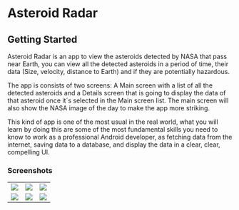 # Asteroid Radar

## Getting Started

Asteroid Radar is an app to view the asteroids detected by NASA that pass near Earth, you can view all the detected asteroids in a period of time, their data (Size, velocity, distance to Earth) and if they are potentially hazardous.

The app is consists of two screens: A Main screen with a list of all the detected asteroids and a Details screen that is going to display the data of that asteroid once it´s selected in the Main screen list. The main screen will also show the NASA image of the day to make the app more striking.

This kind of app is one of the most usual in the real world, what you will learn by doing this are some of the most fundamental skills you need to know to work as a professional Android developer, as fetching data from the internet, saving data to a database, and display the data in a clear, clear, compelling UI.

### Screenshots

<table>
  <tr>
    <td>
      <img src = "https://user-images.githubusercontent.com/29761752/230370444-d4ab7d42-e2aa-428e-a4aa-9356d29cb598.png"/>
    </td>
    <td>
      <img src = "https://user-images.githubusercontent.com/29761752/230370545-cc4c2304-4dc9-4bdf-8d50-3f8e038dec2a.png"/>
    </td>
    <td>
      <img src = "https://user-images.githubusercontent.com/29761752/230370609-b88b5b6a-d63f-4f17-8cfe-974f22660459.png"/>
    </td>
  </tr>
  <tr>
    <td>
      <img src = "https://user-images.githubusercontent.com/29761752/230370637-8291c671-2645-4e67-a027-774b40174ec2.png"/>
    </td>
    <td>
      <img src = "https://user-images.githubusercontent.com/29761752/230371395-e1a1273a-9d6d-449b-865d-535015845271.png"/>
    </td>
    <td>
      <img src = "https://user-images.githubusercontent.com/29761752/230370937-48cb99ac-89b9-4b93-981c-b24c5f91cd94.png"/>
    </td>
  </tr>
</table>
